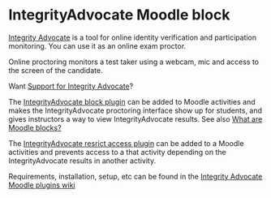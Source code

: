 # IntegrityAdvocate Moodle block

[Integrity Advocate](https://integrityadvocate.com/) is a tool for online identity verification and participation monitoring.  You can use it as an online exam proctor.

Online proctoring monitors a test taker using a webcam, mic and access to the screen of the candidate.

Want [Support for Integrity Advocate](https://support.integrityadvocate.com/hc/en-us)?

The [IntegrityAdvocate block plugin](https://bitbucket.org/mwebv/moodle-block_integrityadvocate/downloads/moodle-block_integrityadvocate.zip) can be added to Moodle activities and makes the IntegrityAdvocate proctoring interface show up for students, and gives instructors a way to view IntegrityAdvocate results.  See also [What are Moodle blocks?](https://docs.moodle.org/en/Blocks)

The [IntegrityAdvocate resrict access plugin](https://bitbucket.org/mwebv/moodle-availability_integrityadvocate/downloads/moodle-availability_integrityadvocate.zip) can be added to a Moodle activities and prevents access to a that activity depending on the IntegrityAdvocate results in another activity.

Requirements, installation, setup, etc can be found in the [Integrity Advocate Moodle plugins wiki](https://bitbucket.org/mwebv/moodle-block_integrityadvocate/wiki/)